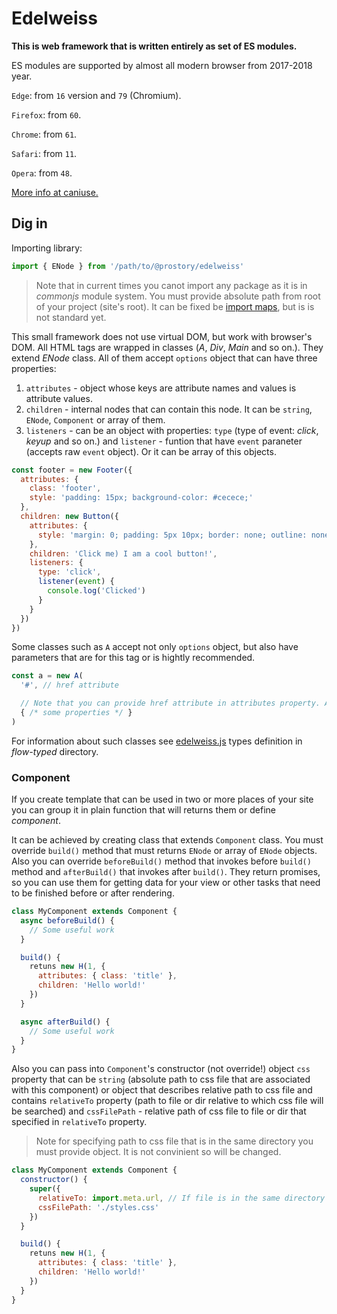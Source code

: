 # Edelweiss

**This is web framework that is written entirely as set of ES modules.**

ES modules are supported by almost all modern browser from 2017-2018 year.

`Edge`: from `16` version and `79` (Chromium).

`Firefox`: from `60`.

`Chrome`: from `61`.

`Safari`: from `11`.

`Opera`: from `48`.

[More info at caniuse.](https://caniuse.com/#search=es%20modules)

## Dig in

Importing library:

```javascript
import { ENode } from '/path/to/@prostory/edelweiss'
```

> Note that in current times you canot import any package as it is in *commonjs* module system. You must provide absolute path from root of your project (site's root). It can be fixed be [import maps](https://github.com/WICG/import-maps), but is is not standard yet.

This small framework does not use virtual DOM, but work with browser's DOM. All HTML tags are wrapped in classes (*A*, *Div*, *Main* and so on.). They extend *ENode* class.
All of them accept `options` object that can have three properties: 

1. `attributes` - object whose keys are attribute names and values is attribute values.
2. `children` - internal nodes that can contain this node. It can be `string`, `ENode`, `Component` or array of them.
3. `listeners` - can be an object with properties: `type` (type of event: *click*, *keyup* and so on.) and `listener` - funtion that have `event` paraneter (accepts raw `event` object). Or it can be array of this objects.

```javascript
const footer = new Footer({
  attributes: {
    class: 'footer',
    style: 'padding: 15px; background-color: #cecece;'
  },
  children: new Button({
    attributes: {
      style: 'margin: 0; padding: 5px 10px; border: none; outline: none; background-color: blue; color: black;'
    },
    children: 'Click me) I am a cool button!',
    listeners: {
      type: 'click',
      listener(event) {
        console.log('Clicked')
      }
    }
  })
})
```

Some classes such as `A` accept not only `options` object, but also have parameters that are for this tag or is hightly recommended.

```javascript
const a = new A(
  '#', // href attribute

  // Note that you can provide href attribute in attributes property. And it will override one that is defined above. So try to avoid it.
  { /* some properties */ }
)
```

For information about such classes see [edelweiss.js](./flow-typed/edelweiss.js) types definition in *flow-typed* directory.

### Component

If you create template that can be used in two or more places of your site you can group it in plain function that will returns them or define *component*.

It can be achieved by creating class that extends `Component` class. You must override `build()` method that must returns `ENode` or array of `ENode` objects.
Also you can override `beforeBuild()` method that invokes before `build()` method and `afterBuild()` that invokes after `build()`. They return promises, so you can use them for getting data for your view or other tasks that need to be finished before or after rendering.

```javascript
class MyComponent extends Component {
  async beforeBuild() {
    // Some useful work
  }

  build() {
    retuns new H(1, {
      attributes: { class: 'title' },
      children: 'Hello world!'
    })
  }

  async afterBuild() {
    // Some useful work
  }
}
```

Also you can pass into `Component`'s constructor (not override!) object `css` property that can be `string` (absolute path to css file that are associated with this component) or object that describes relative path to css file and contains `relativeTo` property (path to file or dir relative to which css file will be searched) and `cssFilePath` - relative path of css file to file or dir that specified in `relativeTo` property.

> Note for specifying path to css file that is in the same directory you must provide object. It is not convinient so will be changed.

```javascript
class MyComponent extends Component {
  constructor() {
    super({
      relativeTo: import.meta.url, // If file is in the same directory
      cssFilePath: './styles.css'
    })
  }

  build() {
    retuns new H(1, {
      attributes: { class: 'title' },
      children: 'Hello world!'
    })
  }
}
```
